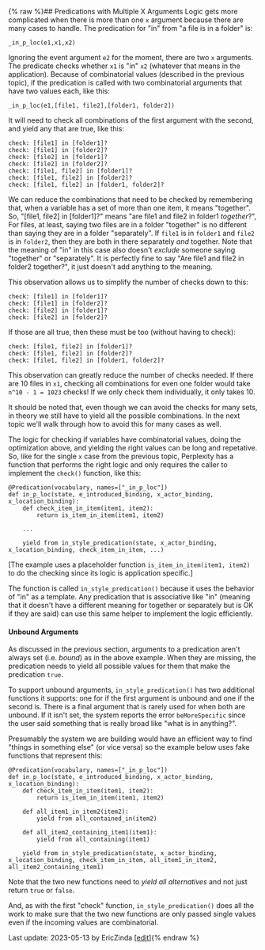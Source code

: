 {% raw %}## Predications with Multiple X Arguments
Logic gets more complicated when there is more than one `x` argument because there are many cases to handle. The predication for "in" from "a file is in a folder" is:

```
_in_p_loc(e1,x1,x2)
```
Ignoring the event argument `e2` for the moment, there are two `x` arguments. The predicate checks whether `x1` is "in" `x2` (whatever that means in the application). Because of combinatorial values (described in the previous topic), if the predication is called with two combinatorial arguments that have two values each, like this:

```
_in_p_loc(e1,[file1, file2],[folder1, folder2])
```

It will need to check all combinations of the first argument with the second, and yield any that are true, like this:

```
check: [file1] in [folder1]?
check: [file1] in [folder2]?
check: [file2] in [folder1]?
check: [file2] in [folder2]?
check: [file1, file2] in [folder1]?
check: [file1, file2] in [folder2]?
check: [file1, file2] in [folder1, folder2]?
```
We can reduce the combinations that need to be checked by remembering that, when a variable has a set of more than one item, it means "together".  So, "[file1, file2] in [folder1]?" means "are file1 and file2 in folder1 *together*?", For files, at least, saying two files are in a folder "together" is no different than saying they are in a folder "separately". If `file1` is in `folder1` and `file2` is in `folder2`, then they are both in there separately *and* together. Note that the meaning of "in" in this case also doesn't *exclude* someone saying "together" or "separately". It is perfectly fine to say "Are file1 and file2 in folder2 together?", it just doesn't add anything to the meaning.

This observation allows us to simplify the number of checks down to this:

```
check: [file1] in [folder1]?
check: [file1] in [folder2]?
check: [file2] in [folder1]?
check: [file2] in [folder2]?
```

If those are all true, then these must be too (without having to check):

```
check: [file1, file2] in [folder1]?
check: [file1, file2] in [folder2]?
check: [file1, file2] in [folder1, folder2]?
```

This observation can greatly reduce the number of checks needed. If there are 10 files in `x1`, checking all combinations for even one folder would take `n^10 - 1 = 1023` checks! If we only check them individually, it only takes 10.

It should be noted that, even though we can avoid the checks for many sets, in theory we still have to yield all the possible combinations. In the next topic we'll walk through how to avoid this for many cases as well.

The logic for checking if variables have combinatorial values, doing the optimization above, and yielding the right values can be long and repetative. So, like for the single `x` case from the previous topic, Perplexity has a function that performs the right logic and only requires the caller to implement the `check()` function, like this:

```
@Predication(vocabulary, names=["_in_p_loc"])
def in_p_loc(state, e_introduced_binding, x_actor_binding, x_location_binding):
    def check_item_in_item(item1, item2):
        return is_item_in_item(item1, item2)
    
    ...

    yield from in_style_predication(state, x_actor_binding, x_location_binding, check_item_in_item, ...)
```

[The example uses a placeholder function `is_item_in_item(item1, item2)` to do the checking since its logic is application specific.]

The function is called `in_style_predication()` because it uses the behavior of "in" as a template.  Any predication that is associative like "in" (meaning that it doesn't have a different meaning for together or separately but is OK if they are said) can use this same helper to implement the logic efficiently.

#### Unbound Arguments
As discussed in the previous section, arguments to a predication aren't always set (i.e. *bound*) as in the above example. When they are missing, the predication needs to yield all possible values for them that make the predication `true`.  

To support unbound arguments, `in_style_predication()` has two additional functions it supports: one for if the first argument is unbound and one if the second is. There is a final argument that is rarely used for when both are unbound. If it isn't set, the system reports the error `beMoreSpecific` since the user said something that is really broad like "what is in anything?".

Presumably the system we are building would have an efficient way to find "things in something else" (or vice versa) so the example below uses fake functions that represent this:

```
@Predication(vocabulary, names=["_in_p_loc"])
def in_p_loc(state, e_introduced_binding, x_actor_binding, x_location_binding):
    def check_item_in_item(item1, item2):
        return is_item_in_item(item1, item2)
    
    def all_item1_in_item2(item2):
        yield from all_contained_in(item2)

    def all_item2_containing_item1(item1):
        yield from all_containing(item1)

    yield from in_style_predication(state, x_actor_binding, x_location_binding, check_item_in_item, all_item1_in_item2, all_item2_containing_item1)
```

Note that the two new functions need to *yield all alternatives* and not just return `true` or `false`.

And, as with the first "check" function, `in_style_predication()` does all the work to make sure that the two new functions are only passed single values even if the incoming values are combinatorial.  

Last update: 2023-05-13 by EricZinda [[edit](https://github.com/EricZinda/Perplexity/edit/main/docs/pxHowTo/pxHowTo30InStylePredications.md)]{% endraw %}